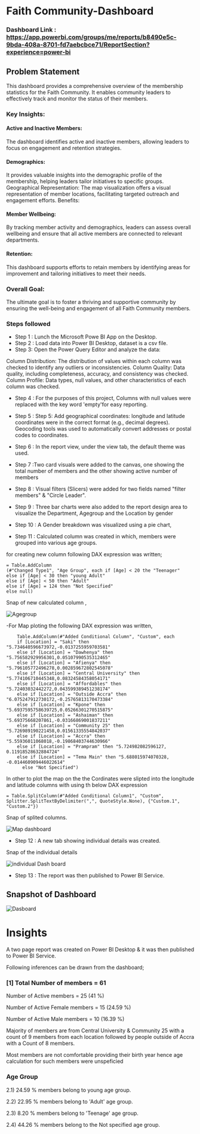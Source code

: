 # Faith Community-Dashboard


### Dashboard Link : https://app.powerbi.com/groups/me/reports/b8490e5c-9bda-408a-8701-fd7aebcbce71/ReportSection?experience=power-bi
## Problem Statement

This dashboard provides a comprehensive overview of the membership statistics for the Faith Community. It enables community leaders to effectively track and monitor the status of their members.

### Key Insights:

####  Active and Inactive Members:
 The dashboard identifies active and inactive members, allowing leaders to focus on engagement and retention strategies.
#### Demographics:
 It provides valuable insights into the demographic profile of the membership, helping leaders tailor initiatives to specific groups.
Geographical Representation: The map visualization offers a visual representation of member locations, facilitating targeted outreach and engagement efforts.
Benefits:
#### Member Wellbeing:
 By tracking member activity and demographics, leaders can assess overall wellbeing and ensure that all active members are connected to relevant departments.
#### Retention: 
This dashboard supports efforts to retain members by identifying areas for improvement and tailoring initiatives to meet their needs.
### Overall Goal:

The ultimate goal is to foster a thriving and supportive community by ensuring the well-being and engagement of all Faith Community members.



### Steps followed 

- Step 1 : Lunch the Microsoft Powe BI App on the Desktop.
- Step 2 : Load data into Power BI Desktop, dataset is a csv file.
- Step 3: Open the Power Query Editor and analyze the data:

Column Distribution: The distribution of values within each column was checked to identify any outliers or inconsistencies.
Column Quality: Data quality, including completeness, accuracy, and consistency was checked.
Column Profile: Data types, null values, and other characteristics of each column was checked.
- Step 4 : For the purposes of this project, Columns with null values were replaced with the key word 'empty'for easy reporting.
- Step 5 : Step 5: Add geographical coordinates:
longitude and latitude coordinates were in the correct format (e.g., decimal degrees).
Geocoding tools was used to automatically convert addresses or postal codes to coordinates.
- Step 6 : In the report view, under the view tab, the default theme was used.
- Step 7 :Two card visuals were added to the canvas, one showing the total number of members and the other showing active number of members 
- Step 8 :  Visual filters (Slicers) were added for two fields named "filter members" & "Circle Leader". 

- Step 9 : Three bar charts were also added to the report design area to visualize the Department, Agegroup and the Location by gender 

- Step 10 : A Gender breakdown was visualized using a pie chart,

- Step 11 : Calculated column was created in which, members were grouped into various age groups.

for creating new column following DAX expression was written;

    = Table.AddColumn
    (#"Changed Type1", "Age Group", each if [Age] < 20 the "Teenager" 
    else if [Age] < 30 then "young Adult"
    else if [Age] < 50 then "Adult" 
    else if [Age] = 124 then "Not Specified"
    else null)
       
       
        
Snap of new calculated column ,

![Agegroup](https://github.com/user-attachments/assets/282f5ddf-f2e2-4501-b8e6-7a9e000fdf98)

        
-For Map ploting the following DAX expression was written,


        Table.AddColumn(#"Added Conditional Column", "Custom", each 
        if [Location] = "Saki" then "5.734640596673972,-0.0137255959703581" 
        else if [Location] = "Dawhenya" then "5.756582929956301,0.05107990535312465"
        else if [Location] = "Afienya" then "5.796105772496278,0.002859672802545078" 
        else if [Location] = "Central University" then "5.774106710445348,0.08324584358054171" 
        else if [Location] = "Affordables" then "5.72403032442272,0.043599389451238174"
        else if [Location] = "Outside Accra" then "6.075247912730172,-0.25765813170473384" 
        else if [Location] = "Kpone" then "5.6937595758639725,0.05266301270515875" 
        else if [Location] = "Ashaiman" then "5.69375668207861,-0.03166869001837211" 
        else if [Location] = "Community 25" then "5.726989190221458,0.01561335554842037" 
        else if [Location] = "Accra" then "5.55936011068018,-0.19868403744630966"
        else if [Location] = "Prampram" then "5.724982082596127, 0.11918528632884724" 
        else if [Location] = "Tema Main" then "5.688015974070328, -0.014460909446022614"
          else "Not Specified")

In other to plot the map on the the Cordinates were slipted into the longitude and latitude columns with using th below DAX expression

    = Table.SplitColumn(#"Added Conditional Column1", "Custom", Splitter.SplitTextByDelimiter(",", QuoteStyle.None), {"Custom.1", "Custom.2"})
        
Snap of splited columns.

![Map dashboard](https://github.com/user-attachments/assets/16638b18-04c3-4e9e-b8c8-5beb1202af56)

        
 - Step 12 : A new tab showing individual details was created.

 Snap of the individual details

 ![individual Dash  board](https://github.com/user-attachments/assets/3d5c15a7-f5ea-451e-b919-b1e2f9fd41de)

 
 

 - Step 13 : The report was then published to Power BI Service.
 
 


## Snapshot of Dashboard
![Dasboard](https://github.com/user-attachments/assets/4019b0ba-f063-4fe9-bed2-39134fed1782)



# Insights

A two  page report was created on Power BI Desktop & it was then published to Power BI Service.

Following inferences can be drawn from the dashboard;

### [1] Total Number of members = 61

   Number of Active members  = 25 (41 %)

   Number of Active Female members = 15 (24.59 %)

   Number of Active Male members = 10 (16.39 %)

   Majority of members are from Central University & Community 25 with a count of 9 members from each location followed by people outside of Accra with a Count of 8 members.


Most members are not comfortable providing their birth year hence age calculation for such members were unspeficied
           
 
 ### Age Group
 
 2.1)  24.59 % members belong to young age group.
 
 2.2)  22.95 % members belong to 'Adult' age group.
 
 2.3)  8.20 % members belong to 'Teenage' age group.
 
 2.4)  44.26 % members belong to the Not specified age group.
 

